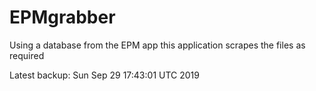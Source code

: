 # EPMgrabber
Using a database from the EPM app this application scrapes the files as required


Latest backup: Sun Sep 29 17:43:01 UTC 2019
